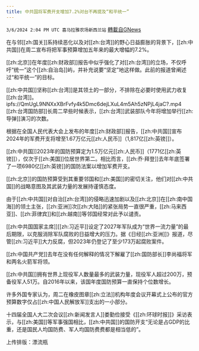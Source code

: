```yaml
---
title: 中共国将军费开支增加7.2%对台不再提及“和平统一”
---
```

`3/6/2024 2:04 PM UTC 喜马拉雅农场新西兰站` [轉載自GNews](https://gnews.org/articles/2370786)

在与邻[[zh:国关]]系持续恶化以及对[[zh:台湾]]的野心日益膨胀的背景下，[[zh:中共国]]在周二宣布将把军事预算增加五年来的最大增幅的7.2%。

[[zh:北京]]在年度[[zh:财政部]]报告中似乎强化了对[[zh:台湾]]的立场，不仅呼吁“统一”这个[[zh:自治岛]]屿，并补充说要“坚定”地这样做。此前的报道曾阐述过“和平统一”的目标。

[[zh:中共国]]坚称[[zh:台湾]]是其领土的一部分，不排除在必要时使用武力收复[[zh:台湾]]。
ipfs://QmUgL9NNXxXBrFvfy4k5Dmc6dejLXuL4m5Ah5zNPjL4jaC?.mp4
[[zh:台湾国防部]]长周二早些时候表示，[[zh:台湾]]武装部队今年将增加举行[[zh:导弹]]演习的次数。

根据在全国人民代表大会上发布的年度[[zh:财政部]]报告，[[zh:中共国]]宣布2024年的军费开支将增至1.67万亿元[[zh:人民币]]（1,817亿[[zh:英镑]]）。

[[zh:中共国]]2023年的国防预算定为1.5万亿元[[zh:人民币]]（1771亿[[zh:英镑]]），仅次于[[zh:美国]]位居世界第二。相比而言，[[zh:乔·拜登]]去年年底签署了一项6980亿[[zh:英镑]]的国防法案以增加军费开支。

[[zh:北京]]的国防预算受到其重要邻国和[[zh:美国]]的密切关注，他们对[[zh:中共国]]的战略意图及其武装力量的发展持谨慎态度。

由于[[zh:中共国]]对自治[[zh:台湾]]的侵略迅速加剧以及[[zh:北京]]在[[zh:南中国海]]的领土主张，[[zh:亚洲]]次[[zh:大陆]]的紧张局势一直很严重，[[zh:马来西亚]]、[[zh:菲律宾]]和[[zh:越南]]等邻国经常对此予以谴责。

[[zh:中共国国家主席]][[zh:习近平]]设定了2027年军队成为“世界一流力量”的最后期限，以克服消除军队腐败的日益增大的压力。据《日经[[zh:亚洲]]》报道，尽管[[zh:习近平]]大力反腐，但2023年仍登记了至少173万起腐败案件。

[[zh:中国共产党]]去年在没有任何解释的情况下解雇了[[zh:国防部长]]李尚福将军和两名火箭军将领。

[[zh:中共国]]拥有世界上现役军人数量最多的武装力量，现役军人超过200万，预备役军人51万。自2016年以来，该国年度国防预算一直保持个位数增长。

许多外国专家认为，周二在橡皮图章[[zh:立法]]机构年度会议开幕式上公布的官方预算数字仅占[[zh:中国人民解放军]]支出的一小部分。

十四届全国人大二次会议[[zh:新闻发言人]]娄勤俭接受《[[zh:环球时报]]》采访表示，与[[zh:美国]]等军事强国相比，[[zh:中共国]]的国防开支“无论是占GDP的比重，还是国民人均国防费、军人均国防费费都是相当低的”。

上传排版：漂流瓶
